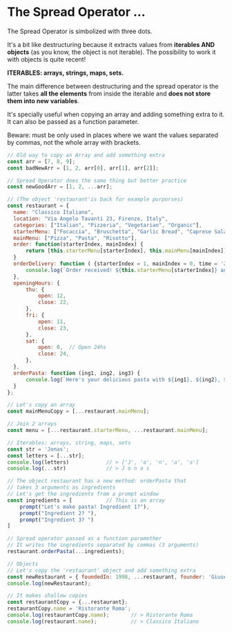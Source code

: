 # The Spread Operator ...

The Spread Operator is simbolized with three dots.

It's a bit like destructuring because it extracts values from **iterables AND objects** (as you know, the object is not iterable). The possibility to work it with objects is quite recent!

**ITERABLES: arrays, strings, maps, sets.**

 The main difference between destructuring and the spread operator is the latter takes **all the elements** from inside the iterable and **does not store them into new variables**.

It's specially useful when copying an array and adding something extra to it. It can also be passed as a function parameter.

Beware: must be only used in places where we want the values separated by commas, not the whole array with brackets.

```javascript
// Old way to copy an Array and add something extra
const arr = [7, 8, 9];
const badNewArr = [1, 2, arr[0], arr[1], arr[2]];

// Spread Operator does the same thing but better practice
const newGoodArr = [1, 2, ...arr];

// (The object 'restaurant'is back for example purporses)
const restaurant = {
  name: "Classico Italiano",
  location: "Via Angelo Tavanti 23, Firenze, Italy",
  categories: ["Italian", "Pizzeria", "Vegetarian", "Organic"],
  starterMenu: ["Focaccia", "Bruschetta", "Garlic Bread", "Caprese Salad"],
  mainMenu: ["Pizza", "Pasta", "Risotto"],
  order: function(starterIndex, mainIndex) {
      return [this.starterMenu[starterIndex], this.mainMenu[mainIndex]]
  }
  orderDelivery: function ( {starterIndex = 1, mainIndex = 0, time = '20:00', address}) {
      console.log(`Order received! ${this.starterMenu[starterIndex]} and ${this.mainMenu[mainIndex]} will be delivered to ${address} at ${time}`)
  },
  openingHours: {
      thu: {
          open: 12,
          close: 22,
      },
      fri: {
          open: 11,
          close: 23,
      },
      sat: {
          open: 0,  // Open 24hs
          close: 24,
      },
  },
  orderPasta: function (ing1, ing2, ing3) {
      console.log(`Here's your delicious pasta with ${ing1}, ${ing2}, ${ing3}!`)
  }
};

// Let's copy an array
const mainMenuCopy = [...restaurant.mainMenu];

// Join 2 arrays
const menu = [...restaurant.starterMenu, ...restaurant.mainMenu];

// Iterables: arrays, string, maps, sets
const str = 'Jonas';
const letters = [...str];
console.log(letters)            // > ['J', 'o', 'n', 'a', 's']
console.log(...str)             // > J o n a s

// The object restaurant has a new method: orderPasta that
// takes 3 arguments as ingredients
// Let's get the ingredients from a prompt window
const ingredients = [           // This is an array
    prompt("Let's make pasta! Ingredient 1?"),
    prompt("Ingredient 2? "),
    prompt("Ingredient 3? ")
]

// Spread operator passed as a function paramether
// It writes the ingredients separated by commas (3 arguments)
restaurant.orderPasta(...ingredients);

// Objects
// Let's copy the 'restaurant' object and add something extra
const newRestaurant = { foundedIn: 1998, ...restaurant, founder: 'Giuseppe'};
console.log(newRestaurant);

// It makes shallow copies
const restaurantCopy = {...restaurant};
restaurantCopy.name = 'Ristorante Roma';
console.log(restaurantCopy.name);       // > Ristorante Roma
console.log(restaurant.name);           // > Classico Italiano

```